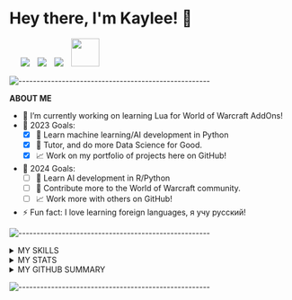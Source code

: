 
# Hey there, I'm Kaylee! 👋

 <div  class="icons-social" style="margin-left: 10px;">
    <a style="margin-left: 10px;"  target="_blank" href="https://www.linkedin.com/in/KayleeDavisIN">
			<img src="https://img.icons8.com/doodle/40/000000/linkedin--v2.png"></a>
    <a style="margin-left: 10px;" target="_blank" href="https://github.com/KayleeDavisGitHub">
		  <img src="https://img.icons8.com/doodle/40/000000/github--v1.png"></a>
		<a style="margin-left: 10px;" target="_blank" href="https://www.youtube.com/channel/UCPUL4sOelS0f3Q-u7Ld29Ew?sub_confirmation=1">
			<img src="https://img.icons8.com/doodle/1x/youtube--v2.png" ></a>
    <a style="margin-left: 10px;" target="_blank" href="mailto:MailKayleeDavis@gmail.com?body=Hey%20Kaylee,%0D%0A%0D%0A">
      <img width="50" height="50" src="https://img.icons8.com/doodle/344/newsletter.png" ></a>
 </div>

![-----------------------------------------------------](
https://raw.githubusercontent.com/andreasbm/readme/master/assets/lines/aqua.png)

**ABOUT ME**

- 🌱 I’m currently working on learning Lua for World of Warcraft AddOns!
- 🥅 2023 Goals: 
  - [x] 🤖 Learn machine learning/AI development in Python
  - [x] 🧡 Tutor, and do more Data Science for Good.
  - [x] 📈 Work on my portfolio of projects here on GitHub!
- 🥅 2024 Goals: 
  - [ ] 🤖 Learn AI development in R/Python
  - [ ] 🧡 Contribute more to the World of Warcraft community.
  - [ ] 📈 Work more with others on GitHub!
- ⚡ Fun fact: I love learning foreign languages, я учу русский!

![-----------------------------------------------------](
https://raw.githubusercontent.com/andreasbm/readme/master/assets/lines/aqua.png)

<details>
  <summary>MY SKILLS </summary>

<div align="center"><i>Languages and Databases ordered by proficiency (Expert --> Core)</i><div/>


<div align="center"><b>Languages</b><div/>

<img alt="R" title="R" width="35px" src="https://cdn.jsdelivr.net/gh/devicons/devicon/icons/r/r-original.svg" />
<img alt="LaTeX" title="LaTeX" width="35px" src="https://cdn.jsdelivr.net/gh/devicons/devicon/icons/latex/latex-original.svg" />
<img alt="Python" title="Python" width="35px" src="https://cdn.jsdelivr.net/gh/devicons/devicon/icons/python/python-original.svg" />
<img alt="Markdown" title="Markdown" width="35px" src="https://cdn.jsdelivr.net/gh/devicons/devicon/icons/markdown/markdown-original.svg" />
<img alt="YAML" title="YAML" width="35px" src="https://github.com/devicons/devicon/blob/master/icons/yaml/yaml-original.svg" />
<img alt="CSS3" title="CSS3" width="35px" src="https://cdn.jsdelivr.net/gh/devicons/devicon/icons/css3/css3-original.svg" />
<img alt="LUA" title="LUA" width="35px" src="https://github.com/devicons/devicon/blob/master/icons/lua/lua-original.svg" />

<div align="center"><b>Packages, Frameworks, and Libraries</b><div/>

<img alt="rmarkdown" title="rmarkdown" width="35px" src="https://pkgs.rstudio.com/rmarkdown/reference/figures/logo.png" />
<img alt="ggplot2" title="ggplot2" width="35px" src="https://ggplot2.tidyverse.org/logo.png" />
<img alt="dplyr" title="dplyr" width="35px" src="https://dplyr.tidyverse.org/logo.png" />
<img alt="stringr" title="stringr" width="35px" src="https://stringr.tidyverse.org/logo.png" />
<img alt="numpy" title="numpy" width="35px" src="https://raw.githubusercontent.com/numpy/numpy/241c905c464a29c7b25858d57ea1a43131848530/branding/logo/logomark/numpylogoicon.svg" />
<img alt="pandas" title="pandas" width="35px" src="https://cdn.jsdelivr.net/gh/devicons/devicon/icons/pandas/pandas-original.svg" />
<img alt="SciKitLearn" title="SciKitLearn" width="35px" src="https://github.com/devicons/devicon/blob/master/icons/scikitlearn/scikitlearn-original.svg" />

<div align="center"><b>Databases</b><div/>

<img alt="Snowflake" title="Snowflake" width="35px" src="https://www.vectorlogo.zone/logos/snowflake/snowflake-icon.svg" />
<img alt="Teradata" title="Teradata" width="35px" src="https://img.icons8.com/color/480/teradata.png" />
<img alt="MySQL" title="MySQL" width="35px" src="https://cdn.jsdelivr.net/gh/devicons/devicon/icons/mysql/mysql-original.svg" />
<img alt="SQLite" title="SQLite" width="35px" src="https://cdn.jsdelivr.net/gh/devicons/devicon/icons/sqlite/sqlite-original.svg" />
<img alt="Microsoft Azure SQL" title="Microsoft Azure SQL" width="35px" src="https://code.benco.io/icon-collection/azure-docs/sql-database.svg" />

<div align="center"><b>IDE's and Code Editors</b><div/>

<img alt="RStudio" title="RStudio" width="35px" src="https://cdn.jsdelivr.net/gh/devicons/devicon/icons/rstudio/rstudio-original.svg" />
<img alt="TeXMaker" title="TeXMaker" width="35px" src="https://upload.wikimedia.org/wikipedia/commons/e/e0/TeXmaker_New_Logo.svg" />
<img alt="Visual Studio Code" title="Visual Studio Code" width="35px" src="https://cdn.jsdelivr.net/gh/devicons/devicon/icons/vscode/vscode-original.svg" />
<img alt="Jupyter Notebooks" title="Jupyter Notebooks" width="35px" src="https://github.com/devicons/devicon/blob/master/icons/jupyter/jupyter-original.svg" />

<div align="center"><b>Tools</b><div/>

<img alt="Tableau" title="Tableau" width="35px" src="https://cdn.worldvectorlogo.com/logos/tableau-software.svg" />
<img alt="Power BI" title="Power BI" width="35px" src="https://powerbi.microsoft.com/pictures/application-logos/svg/powerbi.svg" />
<img alt="Git" title="Git" width="35px" src="https://cdn.jsdelivr.net/gh/devicons/devicon/icons/git/git-original.svg" />
<img alt="GitHub" title="GitHub" width="35px"  src="https://cdn.jsdelivr.net/gh/devicons/devicon/icons/github/github-original.svg">
<img alt="Jira" title="Jira" width="35px" src="https://cdn.jsdelivr.net/gh/devicons/devicon/icons/jira/jira-original.svg" />

</details>

<details>
  <summary>MY STATS</summary>  

<p align="center">
  <a href="https://github.com/KayleeDavisGitHub"><img width="42%" src="https://github-readme-stats.vercel.app/api?username=KayleeDavisGitHub&show_icons=true&include_all_commits=true&count_private=true&theme=react&hide_border=true&layout=compact&bg_color=0D1117" /></a>
    <a href="https://github.com/KayleeDavisGitHub"><img src="https://github-readme-stats.vercel.app/api/top-langs/?username=KayleeDavisGitHub&layout=compact&langs_count=6&theme=react&hide_border=true&bg_color=0D1117" /></a><br />
</p>

<p align="center">
  <a href="https://github.com/developernaimul/github-readme-streak-stats">
  <img title="🔥 Get streak stats for your profile at git.io/streak-stats" alt="Kaylee Davis' streak" src="https://github-readme-streak-stats.herokuapp.com/?user=KayleeDavisGithub&theme=black-ice&hide_border=true&stroke=0000&background=060A0CD0" /></a> 
</p>

</details>

<details>
  <summary>MY GITHUB SUMMARY</summary>  

- ✅ [LaTeX Templates for new TeX Users](https://github.com/KayleeDavisGitHub/LaTeX-Templates)
- ✅ [Krippendorff's Alpha Tutorial for Intercoder Reliability in R](https://github.com/KayleeDavisGitHub/Krippendorffs_Alpha_R)
- ➡️ [Introduction to Data Science with R](https://github.com/KayleeDavisGitHub/Graduate_Methods_Handbook/blob/master/Methods.Handbook.pdf) - Book in Progress
- [![CurseForge](https://cf.way2muchnoise.eu/267285.svg)](https://www.curseforge.com/wow/addons/all-the-things) Documentation & Code Review for World of Warcraft's '[All The Things](https://github.com/DFortun81/AllTheThings/tree/master)" Addon
- [![CurseForge](https://cf.way2muchnoise.eu/945317.svg)](https://legacy.curseforge.com/wow/addons/waryrspeak) World of Warcraft Player Text Addon
- [![CurseForge](https://cf.way2muchnoise.eu/889794.svg)](https://legacy.curseforge.com/wow/addons/attsoundpackgnome) All The Things, Separate Sound Pack Addon
- More in progress!

</details>

![-----------------------------------------------------](
https://raw.githubusercontent.com/andreasbm/readme/master/assets/lines/aqua.png)


<!-- Socials links -->
[Linkedin]: https://www.linkedin.com/in/KayleeDavisIN
[YouTube]: https://www.youtube.com/channel/UCPUL4sOelS0f3Q-u7Ld29Ew?sub_confirmation=1
[StackOverflow]: https://stackoverflow.com/users/9367791

<!-- Images for Socials -->
<!-- Not used 
[<img title="StackOverflow" height=35px src="https://upload.wikimedia.org/wikipedia/commons/e/ef/Stack_Overflow_icon.svg" />][StackOverflow]
[<img title="Linkedin" height=35px src="https://cdn.jsdelivr.net/gh/devicons/devicon/icons/linkedin/linkedin-original.svg" />][Linkedin]
[<img title="YouTube" height=35px src="https://upload.wikimedia.org/wikipedia/commons/thumb/9/96/YouTube_social_red_squircle_%282017%29.svg/1024px-YouTube_social_red_squircle_%282017%29.svg.png" />][YouTube]
-->
